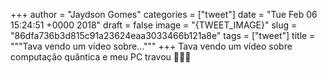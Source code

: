 
+++
author = "Jaydson Gomes"
categories = ["tweet"]
date = "Tue Feb 06 15:24:51 +0000 2018"
draft = false
image = "{TWEET_IMAGE}"
slug = "86dfa736b3d815c91a23624eaa3033466b121a8e"
tags = ["tweet"]
title = """Tava vendo um vídeo sobre..."""
+++
Tava vendo um vídeo sobre computação quântica e meu PC travou 🤔🤔🤔
